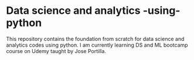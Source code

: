 # Data science and analytics -using-python
This repository contains the foundation from scratch for data science and analytics codes using python. I am currently learning DS and ML bootcamp course on Udemy taught by Jose Portilla. 
